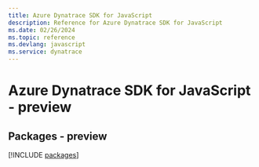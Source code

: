```yaml
---
title: Azure Dynatrace SDK for JavaScript
description: Reference for Azure Dynatrace SDK for JavaScript
ms.date: 02/26/2024
ms.topic: reference
ms.devlang: javascript
ms.service: dynatrace
---
```

# Azure Dynatrace SDK for JavaScript - preview
## Packages - preview
[!INCLUDE [packages](dynatrace-index.md)]